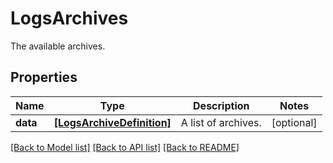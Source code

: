 # LogsArchives

The available archives.

## Properties

| Name     | Type                                                    | Description         | Notes      |
| -------- | ------------------------------------------------------- | ------------------- | ---------- |
| **data** | [**[LogsArchiveDefinition]**](LogsArchiveDefinition.md) | A list of archives. | [optional] |

[[Back to Model list]](README.md#documentation-for-models) [[Back to API list]](README.md#documentation-for-api-endpoints) [[Back to README]](README.md)
